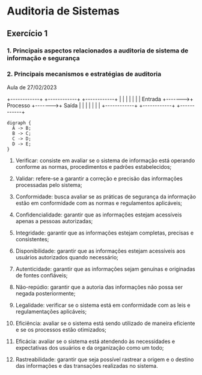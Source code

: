 # Auditoria de Sistemas

## Exercício 1

### 1. Principais aspectos relacionados a auditoria de sistema de informação e segurança

### 2. Principais mecanismos e estratégias de auditoria

Aula de 27/02/2023

+------------+        +------------+        +------------+
|            |        |            |        |            |
|   Entrada  +------->+  Processo  +------->+   Saída    |
|            |        |            |        |            |
+------------+        +------------+        +------------+

```graphviz
digraph {
  A -> B;
  B -> C;
  C -> D;
  D -> E;
}
```

 1. Verificar: consiste em avaliar se o sistema de informação está operando conforme as normas, procedimentos e padrões estabelecidos;

 2. Validar: refere-se a garantir a correção e precisão das informações processadas pelo sistema;

 3. Conformidade: busca avaliar se as práticas de segurança da informação estão em conformidade com as normas e regulamentos aplicáveis;

 4. Confidencialidade: garantir que as informações estejam acessíveis apenas a pessoas autorizadas;

 5. Integridade: garantir que as informações estejam completas, precisas e consistentes;

 6. Disponibilidade: garantir que as informações estejam acessíveis aos usuários autorizados quando necessário;

 7. Autenticidade: garantir que as informações sejam genuínas e originadas de fontes confiáveis;

 8. Não-repúdio: garantir que a autoria das informações não possa ser negada posteriormente;

 9. Legalidade: verificar se o sistema está em conformidade com as leis e regulamentações aplicáveis;

 10. Eficiência: avaliar se o sistema está sendo utilizado de maneira eficiente e se os processos estão otimizados;

 11. Eficácia: avaliar se o sistema está atendendo às necessidades e expectativas dos usuários e da organização como um todo;

 12. Rastreabilidade: garantir que seja possível rastrear a origem e o destino das informações e das transações realizadas no sistema.